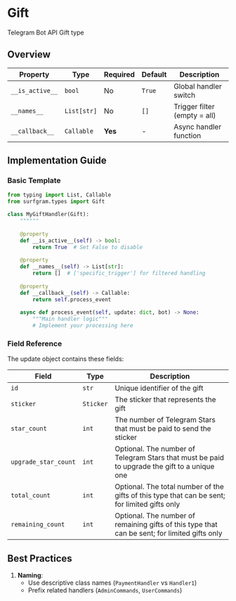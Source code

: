 # Gift

Telegram Bot API Gift type

## Overview

| Property        | Type               | Required | Default | Description                              |
|-----------------|--------------------|----------|---------|------------------------------------------|
| `__is_active__` | `bool`             | No       | `True`  | Global handler switch                   |
| `__names__`     | `List[str]`        | No       | `[]`    | Trigger filter (empty = all)            |
| `__callback__`  | `Callable`         | **Yes**  | -       | Async handler function                  |

## Implementation Guide

### Basic Template

```python
from typing import List, Callable
from surfgram.types import Gift

class MyGiftHandler(Gift):
    """"""
    
    @property
    def __is_active__(self) -> bool:
        return True  # Set False to disable
        
    @property
    def __names__(self) -> List[str]:
        return []  # ['specific_trigger'] for filtered handling
        
    @property
    def __callback__(self) -> Callable:
        return self.process_event
        
    async def process_event(self, update: dict, bot) -> None:
        """Main handler logic"""
        # Implement your processing here
```

### Field Reference

The update object contains these fields:

| Field          | Type              | Description                     |
|----------------|-------------------|---------------------------------|
| `id` | `str` | Unique identifier of the gift |
| `sticker` | `Sticker` | The sticker that represents the gift |
| `star_count` | `int` | The number of Telegram Stars that must be paid to send the sticker |
| `upgrade_star_count` | `int` | Optional. The number of Telegram Stars that must be paid to upgrade the gift to a unique one |
| `total_count` | `int` | Optional. The total number of the gifts of this type that can be sent; for limited gifts only |
| `remaining_count` | `int` | Optional. The number of remaining gifts of this type that can be sent; for limited gifts only |

## Best Practices

1. **Naming**: 
   - Use descriptive class names (`PaymentHandler` vs `Handler1`)
   - Prefix related handlers (`AdminCommands`, `UserCommands`)
